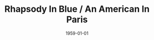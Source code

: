 ---
discogs_id: 2802629
discogs_master_id: 112264
title: Rhapsody In Blue / An American In Paris
artists: ['Leonard Bernstein']
date: 1959-01-01
genre: ['Classical']
image: Rhapsody In Blue - An American In Paris-2802629.jpg
label: Columbia Masterworks
country: US
styles: ['Modern Classical']
video: https://www.youtube.com/watch?v=4jVh5cZ_ZvM
category: Classical
---